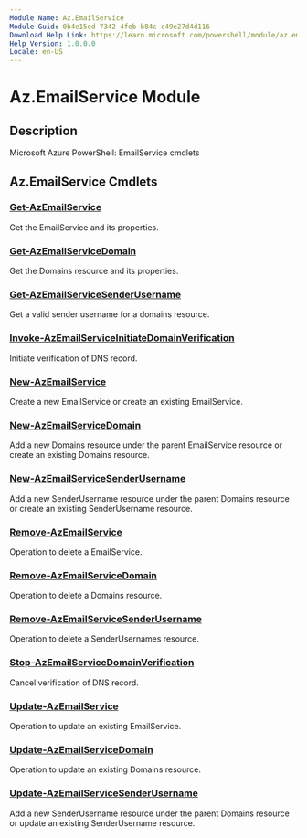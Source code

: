 ```yaml
---
Module Name: Az.EmailService
Module Guid: 0b4e15ed-7342-4feb-b84c-c49e27d4d116
Download Help Link: https://learn.microsoft.com/powershell/module/az.emailservice
Help Version: 1.0.0.0
Locale: en-US
---
```


# Az.EmailService Module
## Description
Microsoft Azure PowerShell: EmailService cmdlets

## Az.EmailService Cmdlets
### [Get-AzEmailService](Get-AzEmailService.md)
Get the EmailService and its properties.

### [Get-AzEmailServiceDomain](Get-AzEmailServiceDomain.md)
Get the Domains resource and its properties.

### [Get-AzEmailServiceSenderUsername](Get-AzEmailServiceSenderUsername.md)
Get a valid sender username for a domains resource.

### [Invoke-AzEmailServiceInitiateDomainVerification](Invoke-AzEmailServiceInitiateDomainVerification.md)
Initiate verification of DNS record.

### [New-AzEmailService](New-AzEmailService.md)
Create a new EmailService or create an existing EmailService.

### [New-AzEmailServiceDomain](New-AzEmailServiceDomain.md)
Add a new Domains resource under the parent EmailService resource or create an existing Domains resource.

### [New-AzEmailServiceSenderUsername](New-AzEmailServiceSenderUsername.md)
Add a new SenderUsername resource under the parent Domains resource or create an existing SenderUsername resource.

### [Remove-AzEmailService](Remove-AzEmailService.md)
Operation to delete a EmailService.

### [Remove-AzEmailServiceDomain](Remove-AzEmailServiceDomain.md)
Operation to delete a Domains resource.

### [Remove-AzEmailServiceSenderUsername](Remove-AzEmailServiceSenderUsername.md)
Operation to delete a SenderUsernames resource.

### [Stop-AzEmailServiceDomainVerification](Stop-AzEmailServiceDomainVerification.md)
Cancel verification of DNS record.

### [Update-AzEmailService](Update-AzEmailService.md)
Operation to update an existing EmailService.

### [Update-AzEmailServiceDomain](Update-AzEmailServiceDomain.md)
Operation to update an existing Domains resource.

### [Update-AzEmailServiceSenderUsername](Update-AzEmailServiceSenderUsername.md)
Add a new SenderUsername resource under the parent Domains resource or update an existing SenderUsername resource.


